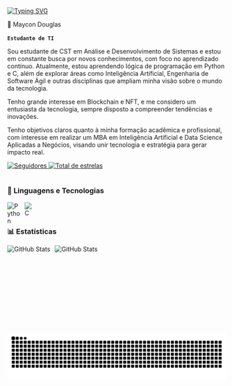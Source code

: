 <div>
  <a href="https://git.io/typing-svg">
    <img src="https://readme-typing-svg.demolab.com?font=Fira+Code&weight=500&size=22&pause=1000&color=FF00F6&width=500&lines=Welcome+to+my+profile!" alt="Typing SVG" />
  </a>
</div>

👨 Maycon Douglas

**`Estudante de TI`**

Sou estudante de CST em Análise e Desenvolvimento de Sistemas e estou em constante busca por novos conhecimentos, com foco no aprendizado contínuo. Atualmente, estou aprendendo lógica de programação em Python e C, além de explorar áreas como Inteligência Artificial, Engenharia de Software Ágil e outras disciplinas que ampliam minha visão sobre o mundo da tecnologia.

Tenho grande interesse em Blockchain e NFT, e me considero um entusiasta da tecnologia, sempre disposto a compreender tendências e inovações.

Tenho objetivos claros quanto à minha formação acadêmica e profissional, com interesse em realizar um MBA em Inteligência Artificial e Data Science Aplicadas a Negócios, visando unir tecnologia e estratégia para gerar impacto real.


<p align="left">
    <a href="https://github.com/MayconDIS?tab=followers">
        <img 
            alt="Seguidores" 
            title="Me siga no GitHub" 
            src="https://custom-icon-badges.demolab.com/github/followers/MayconDIS?color=236ad3&labelColor=1155ba&style=for-the-badge&logo=github&label=Seguidores&logoColor=white"
        />
    </a>
    <a href="https://github.com/MayconDIS?tab=repositories&sort=stargazers">
        <img 
            alt="Total de estrelas" 
            title="Total de estrelas GitHub" 
            src="https://custom-icon-badges.demolab.com/github/stars/MayconDIS?color=55960c&style=for-the-badge&labelColor=488207&logo=star&label=estrelas"
        />
    </a>
</p>

#

### 🤖 Linguagens e Tecnologias

<img 
    align="left" 
    alt="Python" 
    title="Python"
    width="30px" 
    style="padding-right: 10px;" 
    src="https://cdn.jsdelivr.net/gh/devicons/devicon@latest/icons/python/python-original.svg" 
/>
<img 
    align="left" 
    alt="C" 
    title="C"
    width="25px" 
    style="padding-right: 10px;" 
    src="https://cdn.jsdelivr.net/gh/devicons/devicon/icons/c/c-original.svg" 
/>
</br>

#

### 📊 Estatísticas
<p>
  <img 
    align="left" 
    alt="GitHub Stats" 
    height="200" 
    style="padding-right: 10px;" 
    src="https://github-readme-stats.vercel.app/api?username=MayconDIS&show_icons=true&theme=tokyonight&include_all_commits=true&locale=pt-br" 
  />
<img 
      align="left" 
      alt="GitHub Stats" 
      height="200" 
      src="https://github-readme-stats.vercel.app/api/top-langs/?username=MayconDIS&theme=tokyonight&layout=compact&custom_title=Tecnologias&langs_count=9" 
  />
</p>


<picture align="center">
  <source media="(prefers-color-scheme: dark)" srcset="https://raw.githubusercontent.com/MayconDIS/MayconDIS/output/github-contribution-grid-snake-dark.svg">
  <source media="(prefers-color-scheme: light)" srcset="https://raw.githubusercontent.com/MayconDIS/MayconDIS/output/github-contribution-grid-snake-dark.svg">
  <img align="center" alt="github contribution grid snake animation" src="https://raw.githubusercontent.com/MayconDIS/MayconDIS/output/github-contribution-grid-snake.svg">
</picture>
